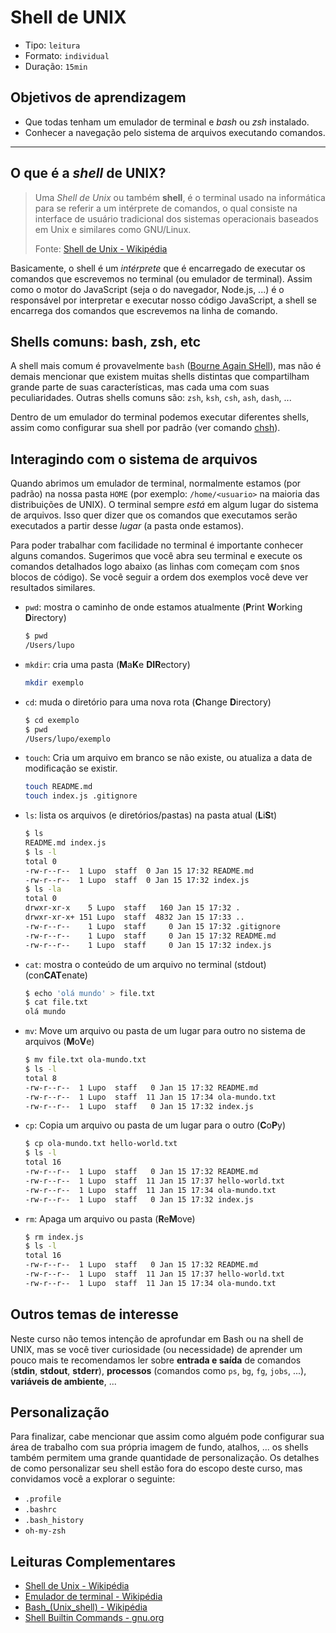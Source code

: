 # Shell de UNIX

* Tipo: `leitura`
* Formato: `individual`
* Duração: `15min`

## Objetivos de aprendizagem

* Que todas tenham um emulador de terminal e *bash* ou *zsh* instalado.
* Conhecer a navegação pelo sistema de arquivos executando comandos.

***

## O que é a *shell* de UNIX?

> Uma *Shell de Unix* ou também **shell**, é o terminal usado na informática
> para se referir a um intérprete de comandos, o qual consiste na interface de
> usuário tradicional dos sistemas operacionais baseados em Unix e similares
> como GNU/Linux.
>
> Fonte: [Shell de Unix - Wikipédia](https://pt.wikipedia.org/wiki/Shell_do_Unix)

Basicamente, o shell é um _intérprete_ que é encarregado de executar os
comandos que escrevemos no terminal (ou emulador de terminal). Assim como o
motor do JavaScript (seja o do navegador, Node.js, ...) é o responsável por
interpretar e executar nosso código JavaScript, a shell se encarrega dos
comandos que escrevemos na linha de comando.

## Shells comuns: bash, zsh, etc

A shell mais comum é provavelmente `bash` ([Bourne Again SHell](https://pt.wikipedia.org/wiki/Bash)),
mas não é demais mencionar que existem muitas shells distintas que compartilham
grande parte de suas características, mas cada uma com suas peculiaridades.
Outras shells comuns são: `zsh`, `ksh`, `csh`, `ash`, `dash`, ...

Dentro de um emulador do terminal podemos executar diferentes shells, assim
como configurar sua shell por padrão (ver comando
[chsh](https://en.wikipedia.org/wiki/Chsh)).

## Interagindo com o sistema de arquivos

Quando abrimos um emulador de terminal, normalmente estamos (por padrão) na
nossa pasta `HOME` (por exemplo: `/home/<usuario>` na maioria das distribuições
de UNIX). O terminal sempre _está_ em algum lugar do sistema de arquivos. Isso
quer dizer que os comandos que executamos serão executados a partir desse
_lugar_ (a pasta onde estamos).

Para poder trabalhar com facilidade no terminal é importante conhecer alguns
comandos. Sugerimos que você abra seu terminal e execute os comandos detalhados
logo abaixo (as linhas com começam com `$`nos blocos de código). Se você seguir
a ordem dos exemplos você deve ver resultados similares.

* `pwd`: mostra o caminho de onde estamos atualmente (**P**rint **W**orking
  **D**irectory)

  ```sh
  $ pwd
  /Users/lupo
  ```

* `mkdir`: cria uma pasta (**M**a**K**e **DIR**ectory)

  ```sh
  mkdir exemplo
  ```

* `cd`: muda o diretório para uma nova rota (**C**hange **D**irectory)

  ```sh
  $ cd exemplo
  $ pwd
  /Users/lupo/exemplo
  ```

* `touch`: Cria um arquivo em branco se não existe, ou atualiza a data de
  modificação se existir.

  ```sh
  touch README.md
  touch index.js .gitignore
  ```

* `ls`: lista os arquivos (e diretórios/pastas) na pasta atual
  (**L**i**S**t)

  ```sh
  $ ls
  README.md index.js
  $ ls -l
  total 0
  -rw-r--r--  1 Lupo  staff  0 Jan 15 17:32 README.md
  -rw-r--r--  1 Lupo  staff  0 Jan 15 17:32 index.js
  $ ls -la
  total 0
  drwxr-xr-x    5 Lupo  staff   160 Jan 15 17:32 .
  drwxr-xr-x+ 151 Lupo  staff  4832 Jan 15 17:33 ..
  -rw-r--r--    1 Lupo  staff     0 Jan 15 17:32 .gitignore
  -rw-r--r--    1 Lupo  staff     0 Jan 15 17:32 README.md
  -rw-r--r--    1 Lupo  staff     0 Jan 15 17:32 index.js
  ```

* `cat`: mostra o conteúdo de um arquivo no terminal (stdout)
  (con**CAT**enate)

  ```sh
  $ echo 'olá mundo' > file.txt
  $ cat file.txt
  olá mundo
  ```

* `mv`: Move um arquivo ou pasta de um lugar para outro no sistema de arquivos
  (**M**o**V**e)

  ```sh
  $ mv file.txt ola-mundo.txt
  $ ls -l
  total 8
  -rw-r--r--  1 Lupo  staff   0 Jan 15 17:32 README.md
  -rw-r--r--  1 Lupo  staff  11 Jan 15 17:34 ola-mundo.txt
  -rw-r--r--  1 Lupo  staff   0 Jan 15 17:32 index.js
  ```

* `cp`: Copia um arquivo ou pasta de um lugar para o outro (**C**o**P**y)

  ```sh
  $ cp ola-mundo.txt hello-world.txt
  $ ls -l
  total 16
  -rw-r--r--  1 Lupo  staff   0 Jan 15 17:32 README.md
  -rw-r--r--  1 Lupo  staff  11 Jan 15 17:37 hello-world.txt
  -rw-r--r--  1 Lupo  staff  11 Jan 15 17:34 ola-mundo.txt
  -rw-r--r--  1 Lupo  staff   0 Jan 15 17:32 index.js
  ```

* `rm`: Apaga um arquivo ou pasta (**R**e**M**ove)

  ```sh
  $ rm index.js
  $ ls -l
  total 16
  -rw-r--r--  1 Lupo  staff   0 Jan 15 17:32 README.md
  -rw-r--r--  1 Lupo  staff  11 Jan 15 17:37 hello-world.txt
  -rw-r--r--  1 Lupo  staff  11 Jan 15 17:34 ola-mundo.txt
  ```

## Outros temas de interesse

Neste curso não temos intenção de aprofundar em Bash ou na shell de UNIX, mas
se você tiver curiosidade (ou necessidade) de aprender um pouco mais te
recomendamos ler sobre **entrada e saída** de comandos (**stdin**, **stdout**,
**stderr**), **processos** (comandos como `ps`, `bg`, `fg`, `jobs`, ...),
**variáveis de ambiente**, ...

## Personalização

Para finalizar, cabe mencionar que assim como alguém pode configurar sua área
de trabalho com sua própria imagem de fundo, atalhos, ... os shells também
permitem uma grande quantidade de personalização. Os detalhes de como
personalizar seu shell estão fora do escopo deste curso, mas convidamos você a
explorar o seguinte:

* `.profile`
* `.bashrc`
* `.bash_history`
* `oh-my-zsh`

## Leituras Complementares

* [Shell de Unix - Wikipédia](https://pt.wikipedia.org/wiki/Shell_do_Unix)
* [Emulador de terminal - Wikipédia](https://en.wikipedia.org/wiki/Terminal_emulator)
* [Bash_(Unix_shell) - Wikipédia](https://pt.wikipedia.org/wiki/Bash)
* [Shell Builtin Commands - gnu.org](https://www.gnu.org/software/bash/manual/html_node/Shell-Builtin-Commands.html)
